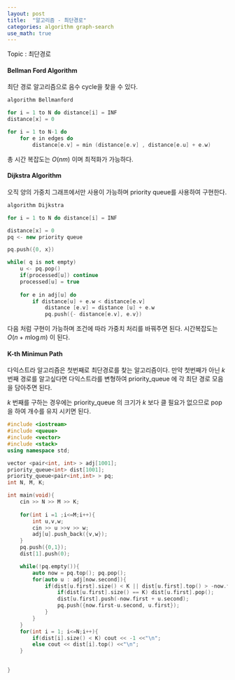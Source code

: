 ```yaml
---
layout: post
title:  "알고리즘 - 최단경로"
categories: algorithm graph-search
use_math: true
---
```


Topic : 최단경로

#### Bellman Ford Algorithm

최단 경로 알고리즘으로 음수 cycle을 찾을 수 있다.

```cpp
algorithm Bellmanford

for i = 1 to N do distance[i] = INF
distance[x] = 0

for i = 1 to N-1 do
	for e in edges do 
		distance[e.v] = min (distance[e.v] , distance[e.u] + e.w)
```

총 시간 복잡도는 $O(nm)$ 이며 최적화가 가능하다.

#### Dijkstra Algorithm

오직 양의 가중치 그래프에서만 사용이 가능하며 priority queue를 사용하여 구현한다.

```cpp
algorithm Dijkstra

for i = 1 to N do distance[i] = INF

distance[x] = 0
pq <- new priority queue

pq.push({0, x})

while( q is not empty)
	u <- pq.pop()
	if(processed[u]) continue
	processed[u] = true
	
	for e in adj[u] do
		if distance[u] + e.w < distance[e.v]
			distance [e.v] = distance [u] + e.w
			pq.push({- distance[e.v], e.v})
```

다음 처럼 구현이 가능하며 조건에 따라 가중치 처리를 바꿔주면 된다. 시간복잡도는 $O(n+m \log m)$ 이 된다.

#### K-th Minimun Path 
다익스트라 알고리즘은 첫번째로 최단경로를 찾는 알고리즘이다. 만약 첫번째가 아닌 $k$ 번째 경로를 알고싶다면 다익스트라를 변형하여 priority_queue 에 각 최단 경로 모음을 담아주면 된다.

$k$ 번째를 구하는 경우에는 priority_queue 의 크기가 $k$ 보다 클 필요가 없으므로 pop 을 하여 개수를 유지 시키면 된다.

```cpp
#include <iostream>
#include <queue>
#include <vector>
#include <stack>
using namespace std;

vector <pair<int, int> > adj[1001];
priority_queue<int> dist[1001];
priority_queue<pair<int,int> > pq;
int N, M, K;

int main(void){
    cin >> N >> M >> K;
    
    for(int i =1 ;i<=M;i++){
        int u,v,w;
        cin >> u >>v >> w;
        adj[u].push_back({v,w});
    }
    pq.push({0,1});
    dist[1].push(0);

    while(!pq.empty()){
        auto now = pq.top(); pq.pop();
        for(auto u : adj[now.second]){
            if(dist[u.first].size() < K || dist[u.first].top() > -now.first + u.second){
                if(dist[u.first].size() == K) dist[u.first].pop();
                dist[u.first].push(-now.first + u.second);
                pq.push({now.first-u.second, u.first});
            }
        }
    }
    for(int i = 1; i<=N;i++){
        if(dist[i].size() < K) cout << -1 <<"\n";
        else cout << dist[i].top() <<"\n";
    }

    
}
```